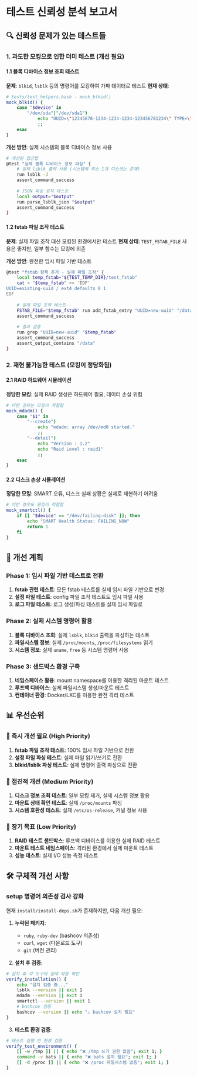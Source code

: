 # 테스트 신뢰성 분석 보고서

## 🔍 신뢰성 문제가 있는 테스트들

### 1. 과도한 모킹으로 인한 더미 테스트 (개선 필요)

#### 1.1 블록 디바이스 정보 조회 테스트
**문제**: `blkid`, `lsblk` 등의 명령어를 모킹하여 가짜 데이터로 테스트
**현재 상태**: 
```bash
# tests/test_helpers.bash - mock_blkid()
mock_blkid() {
    case "$device" in
        "/dev/sda"|"/dev/sda1")
            echo "UUID=\"12345678-1234-1234-1234-123456781234\" TYPE=\"ext4\""
            ;;
    esac
}
```

**개선 방안**: 실제 시스템의 블록 디바이스 정보 사용
```bash
# 개선된 접근법
@test "실제 블록 디바이스 정보 파싱" {
    # 실제 lsblk 출력 사용 (시스템에 최소 1개 디스크는 존재)
    run lsblk -J
    assert_command_success
    
    # JSON 파싱 로직 테스트
    local output="$output"
    run parse_lsblk_json "$output"
    assert_command_success
}
```

#### 1.2 fstab 파일 조작 테스트
**문제**: 실제 파일 조작 대신 모킹된 환경에서만 테스트
**현재 상태**: `TEST_FSTAB_FILE` 사용은 좋지만, 일부 함수는 모킹에 의존

**개선 방안**: 완전한 임시 파일 기반 테스트
```bash
@test "fstab 항목 추가 - 실제 파일 조작" {
    local temp_fstab="${TEST_TEMP_DIR}/test_fstab"
    cat > "$temp_fstab" << 'EOF'
UUID=existing-uuid / ext4 defaults 0 1
EOF
    
    # 실제 파일 조작 테스트
    FSTAB_FILE="$temp_fstab" run add_fstab_entry "UUID=new-uuid" "/data" "ext4" "defaults" "0" "2"
    assert_command_success
    
    # 결과 검증
    run grep "UUID=new-uuid" "$temp_fstab"
    assert_command_success
    assert_output_contains "/data"
}
```

### 2. 재현 불가능한 테스트 (모킹이 정당화됨)

#### 2.1 RAID 하드웨어 시뮬레이션
**정당한 모킹**: 실제 RAID 생성은 하드웨어 필요, 데이터 손실 위험
```bash
# 이런 경우는 모킹이 적절함
mock_mdadm() {
    case "$1" in
        "--create")
            echo "mdadm: array /dev/md0 started."
            ;;
        "--detail")
            echo "Version : 1.2"
            echo "Raid Level : raid1"
            ;;
    esac
}
```

#### 2.2 디스크 손상 시뮬레이션
**정당한 모킹**: SMART 오류, 디스크 실패 상황은 실제로 재현하기 어려움
```bash
# 이런 경우도 모킹이 적절함
mock_smartctl() {
    if [[ "$device" == "/dev/failing-disk" ]]; then
        echo "SMART Health Status: FAILING_NOW"
        return 1
    fi
}
```

## 🔧 개선 계획

### Phase 1: 임시 파일 기반 테스트로 전환
1. **fstab 관련 테스트**: 모든 fstab 테스트를 실제 임시 파일 기반으로 변경
2. **설정 파일 테스트**: config 파일 조작 테스트도 임시 파일 사용
3. **로그 파일 테스트**: 로그 생성/파싱 테스트를 실제 임시 파일로

### Phase 2: 실제 시스템 명령어 활용
1. **블록 디바이스 조회**: 실제 `lsblk`, `blkid` 출력을 파싱하는 테스트
2. **파일시스템 정보**: 실제 `/proc/mounts`, `/proc/filesystems` 읽기
3. **시스템 정보**: 실제 `uname`, `free` 등 시스템 명령어 사용

### Phase 3: 샌드박스 환경 구축
1. **네임스페이스 활용**: mount namespace를 이용한 격리된 마운트 테스트
2. **루프백 디바이스**: 실제 파일시스템 생성/마운트 테스트
3. **컨테이너 환경**: Docker/LXC를 이용한 완전 격리 테스트

## 📊 우선순위

### 🚨 즉시 개선 필요 (High Priority)
1. **fstab 파일 조작 테스트**: 100% 임시 파일 기반으로 전환
2. **설정 파일 파싱 테스트**: 실제 파일 읽기/쓰기로 전환
3. **blkid/lsblk 파싱 테스트**: 실제 명령어 출력 파싱으로 전환

### 🔄 점진적 개선 (Medium Priority)
1. **디스크 정보 조회 테스트**: 일부 모킹 제거, 실제 시스템 정보 활용
2. **마운트 상태 확인 테스트**: 실제 `/proc/mounts` 파싱
3. **시스템 호환성 테스트**: 실제 `/etc/os-release`, 커널 정보 사용

### 🎯 장기 목표 (Low Priority)
1. **RAID 테스트 샌드박스**: 루프백 디바이스를 이용한 실제 RAID 테스트
2. **마운트 테스트 네임스페이스**: 격리된 환경에서 실제 마운트 테스트
3. **성능 테스트**: 실제 I/O 성능 측정 테스트

## 🛠️ 구체적 개선 사항

### setup 명령어 의존성 검사 강화
현재 `install/install-deps.sh`가 존재하지만, 다음 개선 필요:

1. **누락된 패키지**:
   - `ruby`, `ruby-dev` (bashcov 의존성)
   - `curl`, `wget` (다운로드 도구)
   - `git` (버전 관리)

2. **설치 후 검증**:
```bash
# 설치 후 각 도구의 실제 작동 확인
verify_installation() {
    echo "설치 검증 중..."
    lsblk --version || exit 1
    mdadm --version || exit 1
    smartctl --version || exit 1
    # bashcov 검증
    bashcov --version || echo "⚠️ bashcov 설치 필요"
}
```

3. **테스트 환경 검증**:
```bash
# 테스트 실행 전 환경 검증
verify_test_environment() {
    [[ -w /tmp ]] || { echo "❌ /tmp 쓰기 권한 없음"; exit 1; }
    command -v bats || { echo "❌ bats 설치 필요"; exit 1; }
    [[ -d /proc ]] || { echo "❌ /proc 파일시스템 없음"; exit 1; }
}
``` 